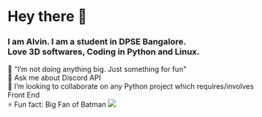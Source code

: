 <h1> Hey there 👋</h1>
<h3>I am Alvin.
I am a student in DPSE Bangalore.<br>Love 3D softwares, Coding in Python and Linux.</h3>
🔭 "I’m not doing anything big. Just something for fun"<br>
💬 Ask me about Discord API<br>
👯 I’m looking to collaborate on any Python project which requires/involves Front End<br>
⚡ Fun fact: Big Fan of Batman
<img src="https://github.com/alvinbengeorge/alvinbengeorge/blob/main/GlassSphere.png" >


<!--
**alvinbengeorge/alvinbengeorge** is a ✨ _special_ ✨ repository because its `README.md` (this file) appears on your GitHub profile.

Here are some ideas to get you started:

- 🔭 I’m currently working on ...
- 🌱 I’m currently learning ...
- 👯 I’m looking to collaborate on ...
- 🤔 I’m looking for help with ...
- 💬 Ask me about ...
- 📫 How to reach me: ...
- 😄 Pronouns: ...
- ⚡ Fun fact: ...
-->

